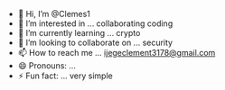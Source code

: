 - 👋 Hi, I’m @Clemes1
- 👀 I’m interested in ... collaborating coding
- 🌱 I’m currently learning ... crypto
- 💞️ I’m looking to collaborate on ... security
- 📫 How to reach me ... ijegeclement3178@gmail.com
- 😄 Pronouns: ...
- ⚡ Fun fact: ... very simple

<!---
Clemes1/Clemes1 is a ✨ special ✨ repository because its `README.md` (this file) appears on your GitHub profile.
You can click the Preview link to take a look at your changes.
--->
